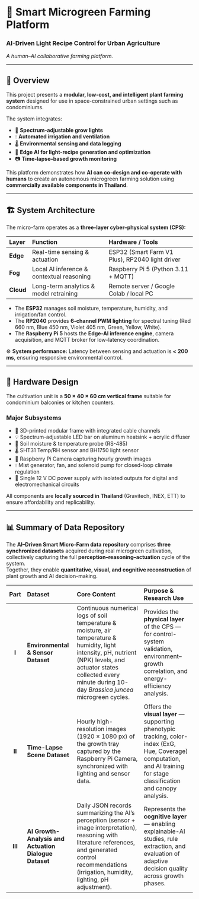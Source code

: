 # 🌱 Smart Microgreen Farming Platform  
### AI-Driven Light Recipe Control for Urban Agriculture  
*A human–AI collaborative farming platform.*

---

## 📌 Overview

This project presents a **modular, low-cost, and intelligent plant farming system** designed for use in space-constrained urban settings such as condominiums.  

The system integrates:
- 🌈 **Spectrum-adjustable grow lights**  
- 💧 **Automated irrigation and ventilation**  
- 🌡 **Environmental sensing and data logging**  
- 🧠 **Edge AI for light-recipe generation and optimization**  
- 📷 **Time-lapse–based growth monitoring**

This platform demonstrates how **AI can co-design and co-operate with humans** to create an autonomous microgreen farming solution using **commercially available components in Thailand**.

---

## 🏗 System Architecture

The micro-farm operates as a **three-layer cyber–physical system (CPS):**

| **Layer** | **Function** | **Hardware / Tools** |
|:-----------|:-------------|:---------------------|
| **Edge** | Real-time sensing & actuation | ESP32 (Smart Farm V1 Plus), RP2040 light driver |
| **Fog** | Local AI inference & contextual reasoning | Raspberry Pi 5 (Python 3.11 + MQTT) |
| **Cloud** | Long-term analytics & model retraining | Remote server / Google Colab / local PC |

- The **ESP32** manages soil moisture, temperature, humidity, and irrigation/fan control.  
- The **RP2040** provides **6-channel PWM lighting** for spectral tuning (Red 660 nm, Blue 450 nm, Violet 405 nm, Green, Yellow, White).  
- The **Raspberry Pi 5** hosts the **Edge-AI inference engine**, camera acquisition, and MQTT broker for low-latency coordination.  

⚙️ **System performance:** Latency between sensing and actuation is **< 200 ms**, ensuring responsive environmental control.

---

## 🔩 Hardware Design

The cultivation unit is a **50 × 40 × 60 cm vertical frame** suitable for condominium balconies or kitchen counters.

### Major Subsystems
- 🧱 3D-printed modular frame with integrated cable channels  
- 💡 Spectrum-adjustable LED bar on aluminum heatsink + acrylic diffuser  
- 🌱 Soil moisture & temperature probe (RS-485)  
- 🌡 SHT31 Temp/RH sensor and BH1750 light sensor  
- 📸 Raspberry Pi Camera capturing hourly growth images  
- 💧 Mist generator, fan, and solenoid pump for closed-loop climate regulation  
- 🔋 Single 12 V DC power supply with isolated outputs for digital and electromechanical circuits  

All components are **locally sourced in Thailand** (Gravitech, INEX, ETT) to ensure affordability and replicability.

---

## 📊 Summary of Data Repository

The **AI–Driven Smart Micro-Farm data repository** comprises **three synchronized datasets** acquired during real microgreen cultivation, collectively capturing the full **perception–reasoning–actuation** cycle of the system.  
Together, they enable **quantitative, visual, and cognitive reconstruction** of plant growth and AI decision-making.

| **Part** | **Dataset** | **Core Content** | **Purpose & Research Use** |
|:---------:|:------------|:-----------------|:----------------------------|
| **I** | **Environmental & Sensor Dataset** | Continuous numerical logs of soil temperature & moisture, air temperature & humidity, light intensity, pH, nutrient (NPK) levels, and actuator states collected every minute during 10-day *Brassica juncea* microgreen cycles. | Provides the **physical layer** of the CPS — for control-system validation, environment–growth correlation, and energy-efficiency analysis. |
| **II** | **Time-Lapse Scene Dataset** | Hourly high-resolution images (1920 × 1080 px) of the growth tray captured by the Raspberry Pi Camera, synchronized with lighting and sensor data. | Offers the **visual layer** — supporting phenotypic tracking, color-index (ExG, Hue, Coverage) computation, and AI training for stage classification and canopy analysis. |
| **III** | **AI Growth-Analysis and Actuation Dialogue Dataset** | Daily JSON records summarizing the AI’s perception (sensor + image interpretation), reasoning with literature references, and generated control recommendations (irrigation, humidity, lighting, pH adjustment). | Represents the **cognitive layer** — enabling explainable-AI studies, rule extraction, and evaluation of adaptive decision quality across growth phases. |

